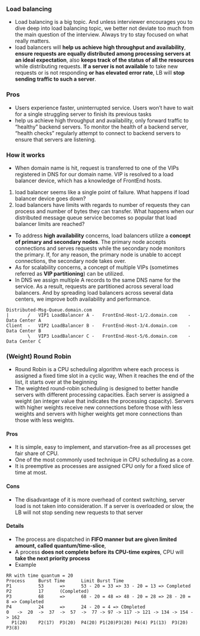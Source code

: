 ### Load balancing
- Load balancing is a big topic. And unless interviewer encourages you to dive deep into load balancing topic, we better not deviate too much from the main question of the interview. Always try to stay focused on what really matters.
- load balancers will **help us achieve high throughput and availability**, **ensure requests are equally distributed among processing servers at an ideal expectation**, also **keeps track of the status of all the resources** while distributing requests. **If a server is not available** to take new requests or is not responding **or has elevated error rate**, LB will **stop sending traffic to such a server**.
### Pros
- Users experience faster, uninterrupted service. Users won’t have to wait for a single struggling server to finish its previous tasks
- help us achieve high throughput and availability, only forward traffic to “healthy” backend servers. To monitor the health of a backend server, “health checks” regularly attempt to connect to backend servers to ensure that servers are listening.
### How it works
- When domain name is hit, request is transferred to one of the VIPs registered in DNS for our domain name. VIP is resolved to a load balancer device, which has a knowledge of FrontEnd hosts.
1. load balancer seems like a single point of failure. What happens if load balancer device goes down?
2. load balancers have limits with regards to number of requests they can process and number of bytes they can transfer. What happens when our distributed message queue service becomes so popular that load balancer limits are reached?
- To address **high availability** concerns, load balancers utilize a **concept of primary and secondary nodes**. The primary node accepts connections and serves requests while the secondary node monitors the primary. If, for any reason, the primary node is unable to accept connections, the secondary node takes over.
- As for scalability concerns, a concept of multiple VIPs (sometimes referred as **VIP partitioning**) can be utilized.
- In DNS we assign multiple A records to the same DNS name for the service. As a result, requests are partitioned across several load balancers. And by spreading load balancers across several data centers, we improve both availability and performance.
```
Distributed-Msg-Queue.domain.com
|		/	VIP1 LoadBalancer A -	FrontEnd-Host-1/2.domain.com	- Data Center A
Client	-	VIP2 LoadBalancer B - 	FrontEnd-Host-3/4.domain.com	- Data Center B
		\	VIP3 LoadBalancer C - 	FrontEnd-Host-5/6.domain.com	- Data Center C
```
### (Weight) Round Robin
- Round Robin is a CPU scheduling algorithm where each process is assigned a fixed time slot in a cyclic way, When it reaches the end of the list, it starts over at the beginning 
- The weighted round-robin scheduling is designed to better handle servers with different processing capacities. Each server is assigned a weight (an integer value that indicates the processing capacity). Servers with higher weights receive new connections before those with less weights and servers with higher weights get more connections than those with less weights.
#### Pros
-  It is simple, easy to implement, and starvation-free as all processes get fair share of CPU.  
- One of the most commonly used technique in CPU scheduling as a core.  
- It is preemptive as processes are assigned CPU only for a fixed slice of time at most.  
#### Cons
- The disadvantage of it is more overhead of context switching, server load is not taken into consideration. If a server is
overloaded or slow, the LB will not stop sending new requests to that server
#### Details
- The process are dispatched in **FIFO manner but are given limited amount, called quantum/time-slice**,
- A process **does not complete before its CPU-time expires**, CPU will **take the next priority process**
- Example
```
RR with time quantum = 20
Process		Burst Time		Limit Burst Time
P1			53		=>		53 - 20 = 33 =>	33 - 20 = 13 => Completed
P2			17		(Completed)
P3			68		=>		68 - 20 = 48 => 48 - 20 = 28 => 28 - 20 = 8 => Completed
P4			24		=>		24 - 20 = 4 => COmpleted
0 	-> 	20 	-> 	37 	-> 	57 	-> 	77 -> 97 -> 117 -> 121 -> 134 -> 154 -> 162 
  P1(20)	P2(17) 	P3(20)	P4(20) P1(20)P3(20) P4(4) P1(13)  P3(20) P3(8)
```

<!--stackedit_data:
eyJoaXN0b3J5IjpbLTM4MjE1NjU3MV19
-->